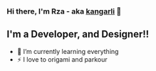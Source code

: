 ### Hi there, I'm Rza - aka [kangarli](https://kangarlidev.web.app/) 👋

## I'm a Developer, and Designer!!

- 🌱 I’m currently learning everything
- ⚡ I love to origami and parkour
